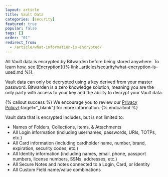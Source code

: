 ```yaml
---
layout: article
title: Vault Data
categories: [security]
featured: true
popular: false
tags: []
order: "01"
redirect_from:
  - /article/what-information-is-encrypted/
---
```


All Vault data is encrypted by Bitwarden before being stored anywhere. To learn how, see [Encryption]({% link _articles/security/what-encryption-is-used.md %}).

Vault data can only be decrypted using a key derived from your master password. Bitwarden is a zero knowledge solution, meaning you are the only party with access to your key and the ability to decrypt your Vault data.

{% callout success %}
We encourage you to review our [Privacy Policy](https://bitwarden.com/privacy){:target="\_blank"} for more information.
{% endcallout %}

Vault data that is encrypted includes, but is not limited to:

- Names of Folders, Collections, Items, & Attachments
- All Login information (including usernames, passwords, URIs, TOTPs, etc.)
- All Card information (including cardholder name, number, brand, expiration, security codes, etc.)
- All Identity information (including names, email, phone, passport numbers, license numbers, SSNs, addresses, etc.)
- All Secure Notes and notes connected to a Login, Card, or Identity
- All Custom Field name/value combinations
